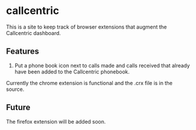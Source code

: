 callcentric
===========

This is a site to keep track of browser extensions that augment the Callcentric dashboard.

## Features
1. Put a phone book icon next to calls made and calls received that already have been added to the Callcentric phonebook.

Currently the chrome extension is functional and the .crx file is in the source.

## Future
The firefox extension will be added soon.
